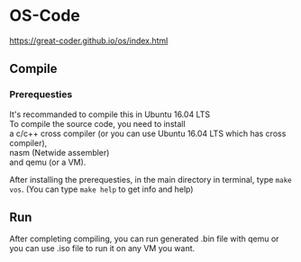 # OS-Code
https://great-coder.github.io/os/index.html

## Compile
### Prerequesties
It's recommanded to compile this in Ubuntu 16.04 LTS    
To compile the source code, you need to install    
a c/c++ cross compiler (or you can use Ubuntu 16.04 LTS which has cross compiler),    
nasm (Netwide assembler)    
and qemu (or a VM).    
    
After installing the prerequesties, in the main directory in terminal, type `make vos`. (You can type `make help` to get info and help)

## Run
After completing compiling, you can run generated .bin file with qemu or you can use .iso file to run it on any VM you want.
